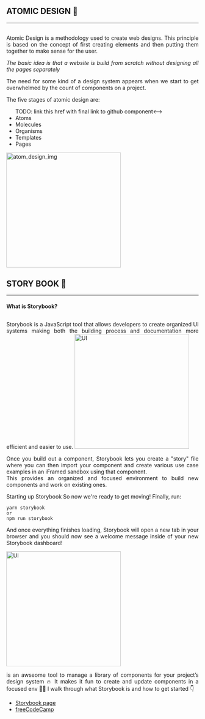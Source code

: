 ## ATOMIC DESIGN 🔬

<hr/>
<div style="text-align:justify; margin-top:30px">
<p >Atomic Design is a methodology used to create web designs. This principle is based on the concept of first creating elements and then putting them together to make sense for the user.</p>

<p> <i>The basic idea is that a website is build from scratch without designing all the pages separately</i></p>
<p>The need for some kind of a design system appears when we start to get overwhelmed by the count of components on a project.</p>

<p>
The five stages of atomic design are:
<ul>

<!-->TODO: link this href with final link to github component<-->
<li>Atoms</li>
<li>Molecules</li>
<li>Organisms</li>
<li>Templates</li>
<li>Pages</li>
<ul>
</p>
</div>
<div style="margin-bottom:30px">
<img src="https://andelav4prod.wpengine.com/wp-content/uploads/2019/10/gif.gif" alt="atom_design_img" height="300px"/>
</div>

## STORY BOOK 📘

<hr/>

#### What is Storybook?

<div style="text-align:justify; margin-top:30px">

Storybook is a JavaScript tool that allows developers to create organized UI systems making both the building process and documentation more efficient and easier to use.
<img src="https://www.freecodecamp.org/news/content/images/2020/06/loneley-planet-storybook-example.jpg" height="300px" alt="UI"/>

<p>
Once you build out a component, Storybook lets you create a "story" file where you can then import your component and create various use case examples in an iFramed sandbox using that component.
<br/>
This provides an organized and focused environment to build new components and work on existing ones.
</p>
Starting up Storybook
So now we're ready to get moving! Finally, run:

```
yarn storybook
or
npm run storybook
```

And once everything finishes loading, Storybook will open a new tab in your browser and you should now see a welcome message inside of your new Storybook dashboard!

<img src="https://www.freecodecamp.org/news/content/images/2020/06/storybook-welcome-page.jpg" height="300px" alt="UI"/>

<p>
is an awseome tool to manage a library of components for your project’s design system 🔥
It makes it fun to create and update components in a focused env 👨‍💻
I walk through what Storybook is and how to get started 👇
</p>
<ul>
<li><a href="https://storybook.js.org/docs/react/get-started/introduction">Storybook page</a></li>
<li><a href="https://www.freecodecamp.org/news/what-is-storybook-and-how-can-i-use-it-to-create-a-component-libary-in-react/#what-is-storybook">freeCodeCamp</a></li>
</ul>

</div>
